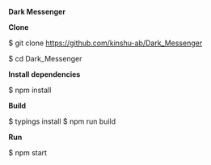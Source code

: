 ****Dark Messenger****

**Clone**

$ git clone https://github.com/kinshu-ab/Dark_Messenger

$ cd Dark_Messenger

**Install dependencies**

$ npm install

**Build**

$ typings install
$ npm run build

**Run**

$ npm start
